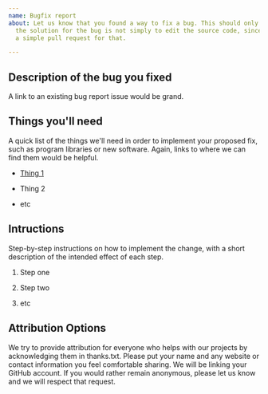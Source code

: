 ```yaml
---
name: Bugfix report
about: Let us know that you found a way to fix a bug. This should only be used if
  the solution for the bug is not simply to edit the source code, since you can do
  a simple pull request for that.

---
```


## Description of the bug you fixed

A link to an existing bug report issue would be grand.

## Things you'll need

A quick list of the things we'll need in order to implement your proposed fix,
such as program libraries or new software. Again, links to where we can find
them would be helpful.

* [Thing 1](example.com)

* Thing 2

* etc

## Intructions

Step-by-step instructions on how to implement the change, with a short
description of the intended effect of each step.

1. Step one

2. Step two

3. etc

## Attribution Options

We try to provide attribution for everyone who helps with our projects
by acknowledging them in thanks.txt.
Please put your name and any website or contact information you feel
comfortable sharing.  We will be linking your GitHub account.  If you
would rather remain anonymous, please let us know and we will respect
that request.
